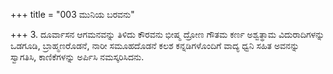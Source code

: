 +++
title = "003 ಮುನಿಯ ಬರವನು"

+++
3. ದೂರ್ವಾಸನ ಆಗಮನವನ್ನು ತಿಳಿದು ಕೌರವನು ಭೀಷ್ಮ ದ್ರೋಣ ಗೌತಮ ಕರ್ಣ ಅಶ್ವತ್ಥಾಮ ವಿದುರಾದಿಗಳನ್ನು ಒಡಗೂಡಿ, ಬ್ರಾಹ್ಮಣರೊಡನೆ, ನಾರೀ ಸಮೂಹದೊಡನೆ ಕಲಶ ಕನ್ನಡಿಗಳೊಂದಿಗೆ ವಾದ್ಯ ಧ್ವನಿ ಸಹಿತ ಅವನನ್ನು ಸ್ವಾಗತಿಸಿ, ಕಾಣಿಕೆಗಳನ್ನು ಅರ್ಪಿಸಿ ನಮಸ್ಕರಿಸಿದನು.